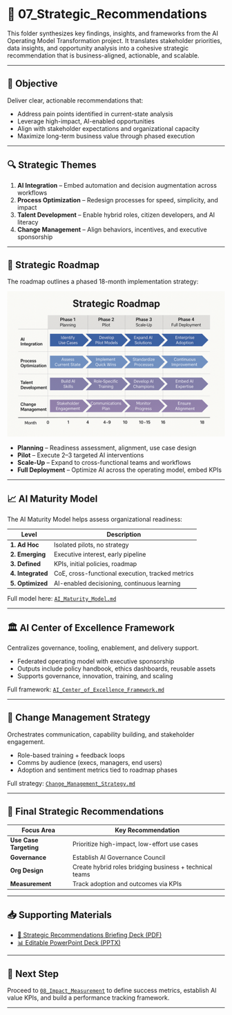 # 🧩 07_Strategic_Recommendations

This folder synthesizes key findings, insights, and frameworks from the AI Operating Model Transformation project. It translates stakeholder priorities, data insights, and opportunity analysis into a cohesive strategic recommendation that is business-aligned, actionable, and scalable.

---

## 🎯 Objective

Deliver clear, actionable recommendations that:

- Address pain points identified in current-state analysis  
- Leverage high-impact, AI-enabled opportunities  
- Align with stakeholder expectations and organizational capacity  
- Maximize long-term business value through phased execution  

---

## 🔍 Strategic Themes

1. **AI Integration** – Embed automation and decision augmentation across workflows  
2. **Process Optimization** – Redesign processes for speed, simplicity, and impact  
3. **Talent Development** – Enable hybrid roles, citizen developers, and AI literacy  
4. **Change Management** – Align behaviors, incentives, and executive sponsorship

---

## 🧠 Strategic Roadmap

The roadmap outlines a phased 18-month implementation strategy:

![Strategic Roadmap](./Strategic_Roadmap_Final.png)

- **Planning** – Readiness assessment, alignment, use case design  
- **Pilot** – Execute 2–3 targeted AI interventions  
- **Scale-Up** – Expand to cross-functional teams and workflows  
- **Full Deployment** – Optimize AI across the operating model, embed KPIs

---

## 📈 AI Maturity Model

The AI Maturity Model helps assess organizational readiness:

| Level | Description |
|-------|-------------|
| **1. Ad Hoc**      | Isolated pilots, no strategy |
| **2. Emerging**    | Executive interest, early pipeline |
| **3. Defined**     | KPIs, initial policies, roadmap |
| **4. Integrated**  | CoE, cross-functional execution, tracked metrics |
| **5. Optimized**   | AI-enabled decisioning, continuous learning |

Full model here: [`AI_Maturity_Model.md`](./AI_Maturity_Model.md)

---

## 🏛️ AI Center of Excellence Framework

Centralizes governance, tooling, enablement, and delivery support.

- Federated operating model with executive sponsorship  
- Outputs include policy handbook, ethics dashboards, reusable assets  
- Supports governance, innovation, training, and scaling  

Full framework: [`AI_Center_of_Excellence_Framework.md`](./AI_Center_of_Excellence_Framework.md)

---

## 🔄 Change Management Strategy

Orchestrates communication, capability building, and stakeholder engagement.

- Role-based training + feedback loops  
- Comms by audience (execs, managers, end users)  
- Adoption and sentiment metrics tied to roadmap phases  

Full strategy: [`Change_Management_Strategy.md`](./Change_Management_Strategy.md)

---

## 🧾 Final Strategic Recommendations

| Focus Area         | Key Recommendation |
|--------------------|---------------------|
| **Use Case Targeting** | Prioritize high-impact, low-effort use cases |
| **Governance**         | Establish AI Governance Council |
| **Org Design**         | Create hybrid roles bridging business + technical teams |
| **Measurement**        | Track adoption and outcomes via KPIs |

---

## 📥 Supporting Materials

- [📄 Strategic Recommendations Briefing Deck (PDF)](./Strategic_Recommendations_Briefing_Deck.pdf)  
- [📊 Editable PowerPoint Deck (PPTX)](./Strategic_Recommendations_Briefing_Deck.pptx)

---

## 📌 Next Step

Proceed to [`08_Impact_Measurement`](../08_Impact_Measurement) to define success metrics, establish AI value KPIs, and build a performance tracking framework.

---
